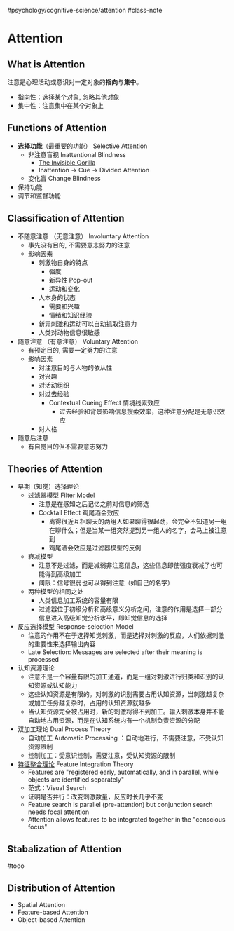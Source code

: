 #psychology/cognitive-science/attention #class-note 

# Attention

## What is Attention

注意是心理活动或意识对一定对象的**指向**与**集中**。

- 指向性：选择某个对象, 忽略其他对象
- 集中性：注意集中在某个对象上

## Functions of Attention

- **选择功能**（最重要的功能） Selective Attention
	- 非注意盲视 Inattentional Blindness
		- [The Invisible Gorilla](http://theinvisiblegorilla.com)
		- Inattention → Cue → Divided Attention
	- 变化盲 Change Blindness 
- 保持功能
- 调节和监督功能

## Classification of Attention

- 不随意注意 （无意注意） Involuntary Attention
	- 事先没有目的, 不需要意志努力的注意
	- 影响因素
		- 刺激物自身的特点
			- 强度
			- 新异性 Pop-out
			- 运动和变化
		- 人本身的状态
			- 需要和兴趣
			- 情绪和知识经验
		- 新异刺激和运动可以自动抓取注意力
		- 人类对动物信息很敏感
- 随意注意 （有意注意） Voluntary Attention
	- 有预定目的, 需要一定努力的注意
	- 影响因素
		- 对注意目的与人物的依从性
		- 对兴趣
		- 对活动组织
		- 对过去经验
			- Contextual Cueing Effect 情境线索效应
				- 过去经验和背景影响信息搜索效率，这种注意分配是无意识效应
		- 对人格
- 随意后注意
	- 有自觉目的但不需要意志努力

## Theories of Attention

- 早期（知觉）选择理论
	- 过滤器模型 Filter Model
		- 注意是在感知之后记忆之前对信息的筛选
		- Cocktail Effect 鸡尾酒会效应
			- 离得很近互相聊天的两组人如果聊得很起劲，会完全不知道另一组在聊什么；但是当某一组突然提到另一组人的名字，会马上被注意到
			- 鸡尾酒会效应是过滤器模型的反例
	- 衰减模型
		- 注意不是过滤，而是减弱非注意信息，这些信息即使强度衰减了也可能得到高级加工
		- 阈限：信号很弱也可以得到注意（如自己的名字）
	- 两种模型的相同之处
		- 人类信息加工系统的容量有限
		- 过滤器位于初级分析和高级意义分析之间，注意的作用是选择一部分信息进入高级知觉分析水平，即知觉信息的选择
- 反应选择模型 Response-selection Model 
	- 注意的作用不在于选择知觉刺激，而是选择对刺激的反应，人们依据刺激的重要性来选择输出内容
	- Late Selection: Messages are selected after their meaning is processed
- 认知资源理论
	- 注意不是一个容量有限的加工通道，而是一组对刺激进行归类和识别的认知资源或认知能力
	- 这些认知资源是有限的。对刺激的识别需要占用认知资源，当刺激越复杂或加工任务越复杂时，占用的认知资源就越多
	- 当认知资源完全被占用时，新的刺激将得不到加工。输入刺激本身并不能自动地占用资源，而是在认知系统内有一个机制负责资源的分配
- 双加工理论 Dual Process Theory
	- 自动加工 Automatic Processing ：自动地进行，不需要注意，不受认知资源限制
	- 控制加工：受意识控制，需要注意，受认知资源的限制
- [特征整合理论](https://en.wikipedia.org/wiki/Feature_integration_theory) Feature Integration Theory
	- Features are "registered early, automatically, and in parallel, while objects are identified separately"
	- 范式：Visual Search
	- 证明是否并行：改变刺激数量，反应时长几乎不变
	- Feature search is parallel (pre-attention) but conjunction search needs focal attention
	- Attention allows features to be integrated together in the "conscious focus"

## Stabalization of Attention

#todo 

## Distribution of Attention

- Spatial Attention
- Feature-based Attention 
- Object-based Attention